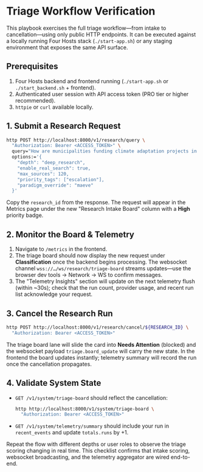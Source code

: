 # Triage Workflow Verification

This playbook exercises the full triage workflow—from intake to cancellation—using only
public HTTP endpoints. It can be executed against a locally running Four Hosts stack
(`./start-app.sh`) or any staging environment that exposes the same API surface.

## Prerequisites

1. Four Hosts backend and frontend running (`./start-app.sh` or `./start_backend.sh` + frontend).
2. Authenticated user session with API access token (PRO tier or higher recommended).
3. `httpie` or `curl` available locally.

## 1. Submit a Research Request

```bash
http POST http://localhost:8000/v1/research/query \
  "Authorization: Bearer <ACCESS_TOKEN>" \
  query="How are municipalities funding climate adaptation projects in 2025?" \
  options:='{
    "depth": "deep_research",
    "enable_real_search": true,
    "max_sources": 120,
    "priority_tags": ["escalation"],
    "paradigm_override": "maeve"
  }'
```

Copy the `research_id` from the response. The request will appear in the Metrics page
under the new "Research Intake Board" column with a **High** priority badge.

## 2. Monitor the Board & Telemetry

1. Navigate to `/metrics` in the frontend.
2. The triage board should now display the new request under **Classification** once the
   backend begins processing. The websocket channel `wss://…/ws/research/triage-board`
   streams updates—use the browser dev tools → Network → WS to confirm messages.
3. The "Telemetry Insights" section will update on the next telemetry flush (within ~30s);
   check that the run count, provider usage, and recent run list acknowledge your request.

## 3. Cancel the Research Run

```bash
http POST http://localhost:8000/v1/research/cancel/${RESEARCH_ID} \
  "Authorization: Bearer <ACCESS_TOKEN>"
```

The triage board lane will slide the card into **Needs Attention** (blocked) and the
websocket payload `triage.board_update` will carry the new state. In the frontend the
board updates instantly; telemetry summary will record the run once the cancellation
propagates.

## 4. Validate System State

- `GET /v1/system/triage-board` should reflect the cancellation:
  ```bash
  http http://localhost:8000/v1/system/triage-board \
    "Authorization: Bearer <ACCESS_TOKEN>"
  ```
- `GET /v1/system/telemetry/summary` should include your run in `recent_events` and update
  `totals.runs` by +1.

Repeat the flow with different depths or user roles to observe the triage scoring changing
in real time. This checklist confirms that intake scoring, websocket broadcasting, and the
telemetry aggregator are wired end-to-end.
